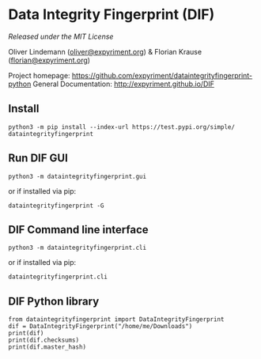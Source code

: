Data Integrity Fingerprint (DIF)
================================

*Released under the MIT License*

Oliver Lindemann (oliver@expyriment.org) & Florian Krause (florian@expyriment.org)

Project homepage: https://github.com/expyriment/dataintegrityfingerprint-python
General Documentation: http://expyriment.github.io/DIF


Install
-------
```
python3 -m pip install --index-url https://test.pypi.org/simple/ dataintegrityfingerprint
```


Run DIF GUI
-----------
```
python3 -m dataintegrityfingerprint.gui
```
or if installed via pip:
```
dataintegrityfingerprint -G
```


DIF Command line interface
--------------------------
```
python3 -m dataintegrityfingerprint.cli
```
or if installed via pip:
```
dataintegrityfingerprint.cli
```

DIF Python library
-------------------
```
from dataintegrityfingerprint import DataIntegrityFingerprint
dif = DataIntegrityFingerprint("/home/me/Downloads")
print(dif)
print(dif.checksums)
print(dif.master_hash)
```
